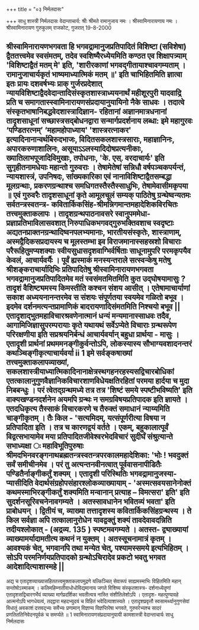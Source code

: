 +++
title = "०३ निर्मलदासः"

+++
साधु शास्त्री निर्मलदासः 
वेदान्ताचार्य: 
श्रीः 
श्रीमते रामानुजाय नमः । श्रीस्वामिनारायणाय नमः । 
श्रीस्वामिनारायण गुरुकुलम् 
राजकोट, 
गुजरात् 
19-8-2000 


श्रीस्वामिनारायणभगवता हि भगवद्रामानुजप्रतिपादितं विशिष्टा (सविशेषा) द्वैततत्त्वमेव स्वसंमतम्, तदेव स्वशिष्यैरध्येयमिति कण्ठत एव शिक्षापत्र्याम् 'विशिष्टाद्वैतं मतम् मे' इति, 'शारीरकाणां भगवद्गीतायाश्चावगम्यताम् । रामानुजाचार्यकृतं भाष्यमाध्यात्मिकं मतम् ॥' इति चाभिहितमिति ज्ञात्वा इतः प्रायः दशवर्षभ्यः प्राक् गुर्जरप्रदेशात् न्यायविशिष्टाद्वैदवेदान्तादिसंस्कृतशास्त्राध्ययनार्थं महीशूरपुरी यादवाद्रि प्रति च समागतास्स्वामिनारायणसंप्रदायानुयायिनो नैके साधवः । तदात्वे संस्कृतभाषानिबद्धवेदशास्त्रादिज्ञान- रहितानां अज्ञानमात्रधनानां तादृशसाधूनां सच्छास्त्रसद्बोधनद्वारा सन्मार्गप्रदर्शनाय लब्धा: इमे महागुरवः ‘पण्डितरत्नम्’ ‘महामहोपाध्याय' 'शास्त्ररत्नाकर' इत्यादिनानान्वर्थबिरुदभाजः, विदितसकलशास्त्रसाराः, महाज्ञानिनः, अपारकरुणाशालिनः, असूयाऽऽलस्यादिदोषप्रत्यनीकाः, ख्यातिलाभपूजादिविमुखाः, तपोधनाः, 'के. एस्. वरदाचार्यः' इति सुगृहीतनामधेयाः महान्तो गुरुवराः । तेषामेतेषां सन्निधौ वर्षपञ्चकपर्यन्तं, न्यायशास्त्रं, उपनिषदः, सांख्यकारिका एवं नानाविशिष्टाद्वैतसम्बद्धा मूलग्रन्थाः, प्रकरणग्रन्थाश्च समधिगतस्तैस्तैस्साधुभिः, तेषामेवासीमकृपया ॥ 
एवं गुरुवरैः तादृशसाधूनां कृते आमूलचूलं सम्यक् पाठितेषु ग्रन्थेष्वन्यतमः सर्वतन्त्रस्वतन्त्र- कवितार्किकसिंह-श्रीमन्निगमान्तमहादेशिकविरचितः तत्त्वमुक्ताकलापः । तादृशग्रन्थपाठनावसरे स्वानुपममेधा- प्रज्ञाप्रतिभाविलासवशात् निरुपाधिकभगवद्गुरुभक्तिवशाच स्वदृष्टाः अद्यतनप्राक्तनग्रन्थादिष्वनपलभ्यमानाः, भारतीयसंस्कृतेः, शास्त्राणाम्, अस्मद्वैदिकसप्रदायस्य च मूलस्तम्भा इव विराजमानास्सहस्रशो विचाराः परैरूहितुमप्यशक्याः स्वीयसुधासदृशवाग्भिर्वर्षिताः साधूनामुपरि परमकृपयैव केवलं, आचार्यवर्यैः । पूर्वं ह्यस्माकं मनस्यन्तराले सत्स्वन्केषु मतेषु श्रीशङ्कराचार्यादिभिः प्रतिपादितेषु श्रीस्वामिनारायणभगवता भगवद्रामानुजप्रतिपादितमेव मतं स्वसंमतमितमिति कुत उद्घोषयामासुः ? तादृशं वैशिष्ट्यमस्य किमस्तीति कश्चन संशय आसीत् । एतेषामाचार्याणां सकाश अध्ययनानन्तरमेव स संशयः संपूर्णतया स्वयमेव गळितो बभूव । इदमेव दर्शनमत्यन्तप्रामाणिकं बादरायणादिसंमतमिति निश्चयो बभूव || 
एतादृशाद्भुतमहाविचारश्रवणेनात्मानं धन्यं मन्यमानास्साधवः तदैव, आगामिजिज्ञासुपरम्परायाः कृते यथायथं सर्वेऽप्येते विचाराः ग्रन्थरूपेण परिरक्षणीया इति सप्रश्रयनिर्बन्धं आचार्यवर्यान् बहुधा प्रार्थया - मासुः । एतादृशी प्रार्थनां प्रथममनङ्गीकुर्वन्तोऽपि, लोकस्यास्य सौभाग्यवशादनन्तरं कथञ्चिङ्गीकृत्याचार्यवर्या 
ii 
1 
इमे सर्वङ्कषाख्यां तत्त्वमुक्ताकलापव्याख्यां, सकलशास्त्रीयाध्यात्मिकादिनानाक्षेत्रस्थगहनरहस्यसद्विचारबोधिकां एतत्कालानुगुणवैज्ञानिकविचारशाणविधेयक्षतिरहितां परमया हार्दया च मुदा निबबन्धुः । परं त्वेतद्ग्रन्थमध्ये तत्र तत्र 'शिष्टं समये स्पष्टीभविष्यति' इति वाक्यखण्डनदर्शनेन अयमपि ग्रन्थः न समग्रविषयप्रतिपादक इति ज्ञायते । एतदधिकृत्य तैस्साकं विचारकरणे च तैरुक्तं समाधानं न्याय्यमिति चाङ्गीकृतम् । तैः किल - 'सत्यमिदम्, यत्संपूर्णरीत्या विषया न प्रतिपादिता इति । तत्र च कारणद्वयं वर्तते । एकम्, बहुकालात्पूर्वं विद्वत्सभायामेव मया प्रतिपादितजीवेश्वरभेदविचारं सुदीर्घं संश्रुत्यान्ते सभाध्यक्षा ः महाविभूतिपुरुषाः श्रीमदभिनवरङ्गनाथब्रह्मतन्त्रस्वतन्त्रपरकालमहादेशिका: 'भोः ! भवदुक्तं सर्वं समीचीनमेव । परं तु अत्यन्तनवीनत्वात् पूर्ववासनापीडितैः पण्डितैर्नाङ्गीकर्तुं शक्यम् । एतादृशी परिस्थितिः भगवद्रामानुजस्या- प्यासीदिति वेदार्थसंग्रहोपसंहारश्लोकव्याख्यायाम् - 'अस्मत्सवयसानेनोक्तं कथमस्माभिरङ्गीकर्तुं शक्यमिति मन्वानान् प्रत्याह – विमत्सरा' इति' इति सुदर्शनसूरिवचनेनावगम्यते । अतस्सावधानेन भवितव्यं भवता' इति प्राबोधयन् । द्वितीयं च, व्याख्या तत्तादृशस्य कवितार्किकसिंहग्रन्थस्य । ते किल सर्वज्ञा अपि तत्कालानुरोधेन यावद्वक्तुं शक्यं तावदेवावदन्निति तदीयश्लोकात् - (अद्रव्य. 135 ) स्पष्टमवगम्यते । अतस्त- द्व्याख्यायां व्याख्यामर्यादामतीत्य कथनं न युक्तम् । अतस्सूचनामात्रं कृतम् । आवश्यकं चेत्, भगवानपि तथा मन्येत चेत्, पश्यामस्समये इत्यभिहितम् । सोऽपि परमनिर्णयप्रतिपादको ग्रन्थोऽचिरादेव प्रकटो भवतु भगवत आदेशादित्याशास्महे || 
- 
अद्य च एतादृशव्याख्यासहिततत्त्वमुक्ताकलापमुद्रणे यत्किञ्चित् सेवारूपं साह्यमस्माभिः विहितमिति महान् सन्तोषोऽस्माकम् । कलिमहिम्नातीवाधोधोविद्यमानाय जगते विशिष्य संस्कृतशास्त्र- दर्शनाध्येतॄणां एतादृशसद्विचारगर्भेयं व्याख्या मार्गप्रदर्शिका भवतीत्यत्र नास्ति संशीतिलेशोऽपि । एतादृश- महत्पुण्यावहे आत्मनोऽपि भागधेयत्वं, तद्द्वारा महदभ्युदयं च विहितं भवेदित्याशास्यते । एतादृशप्रवृत्तौ स्वसामर्थ्यानुगुणसेवां विधातुं अवकाशं दत्तवद्भ्यः सर्वेभ्यः प्रणामान् विज्ञाप्य विज्ञप्तिरेषा भगवते, गुरुवरेभ्यश्च 
सादरं प्रणतिततिनिवेदनपूर्वकं च समर्प्यते ॥ 
1 
स्वामिनारायणसंप्रदायानुयायी 
कामशास्त्री वेदान्ताचार्यः साधु निर्मलदासः 
